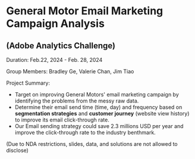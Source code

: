 # General Motor Email Marketing Campaign Analysis 
## (Adobe Analytics Challenge)

Duration: Feb.22, 2024 - Feb. 28, 2024  

Group Members: Bradley Ge, Valerie Chan, Jim Tiao  

Project Summary:  
- Target on improving General Motors' email marketing campaign by identifying the problems from the messy raw data.
- Determine their email send time (time, day) and frequency based on **segmentation strategies** and **customer journey** (website view history) to improve its email click-through rate.
- Our Email sending strategy could save 2.3 millions USD per year and improve the click-through rate to the industry benthmark.

(Due to NDA restrictions, slides, data, and solutions are not allowed to disclose)
